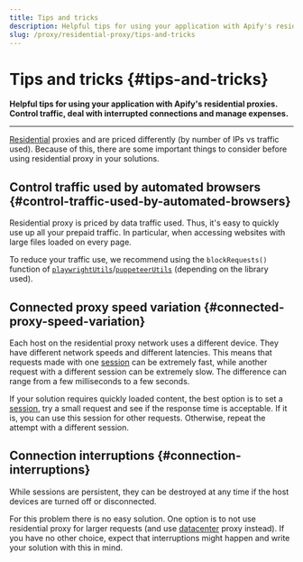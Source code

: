 ```yaml
---
title: Tips and tricks
description: Helpful tips for using your application with Apify's residential proxies. Control traffic, deal with interrupted connections and manage expenses.
slug: /proxy/residential-proxy/tips-and-tricks
---
```


# Tips and tricks {#tips-and-tricks}

**Helpful tips for using your application with Apify's residential proxies. Control traffic, deal with interrupted connections and manage expenses.**

---

[Residential](./index.md) proxies and are priced differently (by number of IPs vs traffic used). Because of this, there are some important things to consider before using residential proxy in your solutions.

## Control traffic used by automated browsers {#control-traffic-used-by-automated-browsers}

Residential proxy is priced by data traffic used. Thus, it's easy to quickly use up all your prepaid traffic. In particular, when accessing websites with large files loaded on every page.

To reduce your traffic use, we recommend using the `blockRequests()` function of [`playwrightUtils`](https://crawlee.dev/api/playwright-crawler/namespace/playwrightUtils#blockRequests)/[`puppeteerUtils`](https://crawlee.dev/api/puppeteer-crawler/namespace/puppeteerUtils#blockRequests) (depending on the library used).

## Connected proxy speed variation {#connected-proxy-speed-variation}

Each host on the residential proxy network uses a different device. They have different network speeds and different latencies. This means that requests made with one [session](../index.md) can be extremely fast, while another request with a different session can be extremely slow. The difference can range from a few milliseconds to a few seconds.

If your solution requires quickly loaded content, the best option is to set a [session](../index.md), try a small request and see if the response time is acceptable. If it is, you can use this session for other requests. Otherwise, repeat the attempt with a different session.

## Connection interruptions {#connection-interruptions}

While sessions are persistent, they can be destroyed at any time if the host devices are turned off or disconnected.

For this problem there is no easy solution. One option is to not use residential proxy for larger requests (and use [datacenter](../datacenter_proxy/index.md) proxy instead). If you have no other choice, expect that interruptions might happen and write your solution with this in mind.
